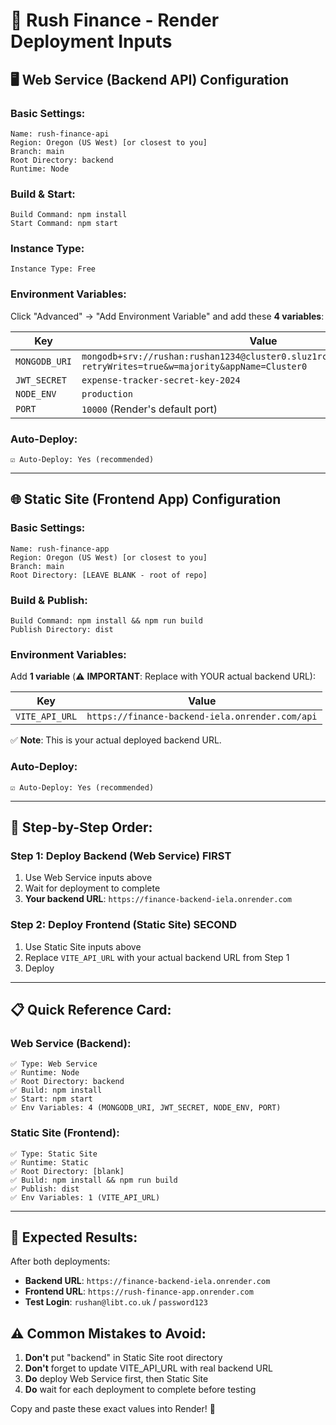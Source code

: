 # 📝 Rush Finance - Render Deployment Inputs

## 🖥️ Web Service (Backend API) Configuration

### Basic Settings:
```
Name: rush-finance-api
Region: Oregon (US West) [or closest to you]
Branch: main
Root Directory: backend
Runtime: Node
```

### Build & Start:
```
Build Command: npm install
Start Command: npm start
```

### Instance Type:
```
Instance Type: Free
```

### Environment Variables:
Click "Advanced" → "Add Environment Variable" and add these **4 variables**:

| Key | Value |
|-----|-------|
| `MONGODB_URI` | `mongodb+srv://rushan:rushan1234@cluster0.sluz1rc.mongodb.net/FinanceDB?retryWrites=true&w=majority&appName=Cluster0` |
| `JWT_SECRET` | `expense-tracker-secret-key-2024` |
| `NODE_ENV` | `production` |
| `PORT` | `10000` (Render's default port) |

### Auto-Deploy:
```
☑️ Auto-Deploy: Yes (recommended)
```

---

## 🌐 Static Site (Frontend App) Configuration  

### Basic Settings:
```
Name: rush-finance-app
Region: Oregon (US West) [or closest to you] 
Branch: main
Root Directory: [LEAVE BLANK - root of repo]
```

### Build & Publish:
```
Build Command: npm install && npm run build
Publish Directory: dist
```

### Environment Variables:
Add **1 variable** (⚠️ **IMPORTANT**: Replace with YOUR actual backend URL):

| Key | Value |
|-----|-------|
| `VITE_API_URL` | `https://finance-backend-iela.onrender.com/api` |

✅ **Note**: This is your actual deployed backend URL.

### Auto-Deploy:
```
☑️ Auto-Deploy: Yes (recommended)
```

---

## 🔄 Step-by-Step Order:

### Step 1: Deploy Backend (Web Service) FIRST
1. Use Web Service inputs above
2. Wait for deployment to complete
3. **Your backend URL**: `https://finance-backend-iela.onrender.com`

### Step 2: Deploy Frontend (Static Site) SECOND  
1. Use Static Site inputs above
2. Replace `VITE_API_URL` with your actual backend URL from Step 1
3. Deploy

---

## 📋 Quick Reference Card:

### Web Service (Backend):
```
✅ Type: Web Service
✅ Runtime: Node
✅ Root Directory: backend  
✅ Build: npm install
✅ Start: npm start
✅ Env Variables: 4 (MONGODB_URI, JWT_SECRET, NODE_ENV, PORT)
```

### Static Site (Frontend):
```
✅ Type: Static Site
✅ Runtime: Static
✅ Root Directory: [blank]
✅ Build: npm install && npm run build
✅ Publish: dist
✅ Env Variables: 1 (VITE_API_URL)
```

---

## 🎯 Expected Results:

After both deployments:
- **Backend URL**: `https://finance-backend-iela.onrender.com`
- **Frontend URL**: `https://rush-finance-app.onrender.com`
- **Test Login**: `rushan@libt.co.uk` / `password123`

## ⚠️ Common Mistakes to Avoid:

1. **Don't** put "backend" in Static Site root directory
2. **Don't** forget to update VITE_API_URL with real backend URL
3. **Do** deploy Web Service first, then Static Site
4. **Do** wait for each deployment to complete before testing

Copy and paste these exact values into Render! 🚀